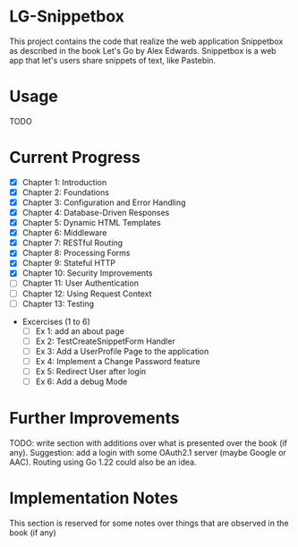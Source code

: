 # LG-Snippetbox
This project contains the code that realize the web application Snippetbox as described in the book Let's Go by Alex Edwards.
Snippetbox is a web app that let's users share snippets of text, like Pastebin.

# Usage
TODO

# Current Progress
 - [x] Chapter 1: Introduction
 - [x] Chapter 2: Foundations
 - [x] Chapter 3: Configuration and Error Handling
 - [x] Chapter 4: Database-Driven Responses
 - [x] Chapter 5: Dynamic HTML Templates
 - [x] Chapter 6: Middleware
 - [x] Chapter 7: RESTful Routing
 - [x] Chapter 8: Processing Forms
 - [x] Chapter 9: Stateful HTTP
 - [x] Chapter 10: Security Improvements
 - [ ] Chapter 11: User Authentication
 - [ ] Chapter 12: Using Request Context
 - [ ] Chapter 13: Testing
 - Excercises (1 to 6)
    - [ ] Ex 1: add an about page
    - [ ] Ex 2: TestCreateSnippetForm Handler
    - [ ] Ex 3: Add a UserProfile Page to the application
    - [ ] Ex 4: Implement a Change Password feature
    - [ ] Ex 5: Redirect User after login
    - [ ] Ex 6: Add a debug Mode

# Further Improvements

TODO: write section with additions over what is presented over the book (if any). Suggestion: add a login with some OAuth2.1 server (maybe Google or AAC).
Routing using Go 1.22 could also be an idea.

# Implementation Notes

This section is reserved for some notes over things that are observed in the book (if any)